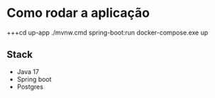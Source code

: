 # Como rodar a aplicação

+++cd up-app
./mvnw.cmd spring-boot:run
docker-compose.exe up

## Stack
- Java 17
- Spring boot
- Postgres
